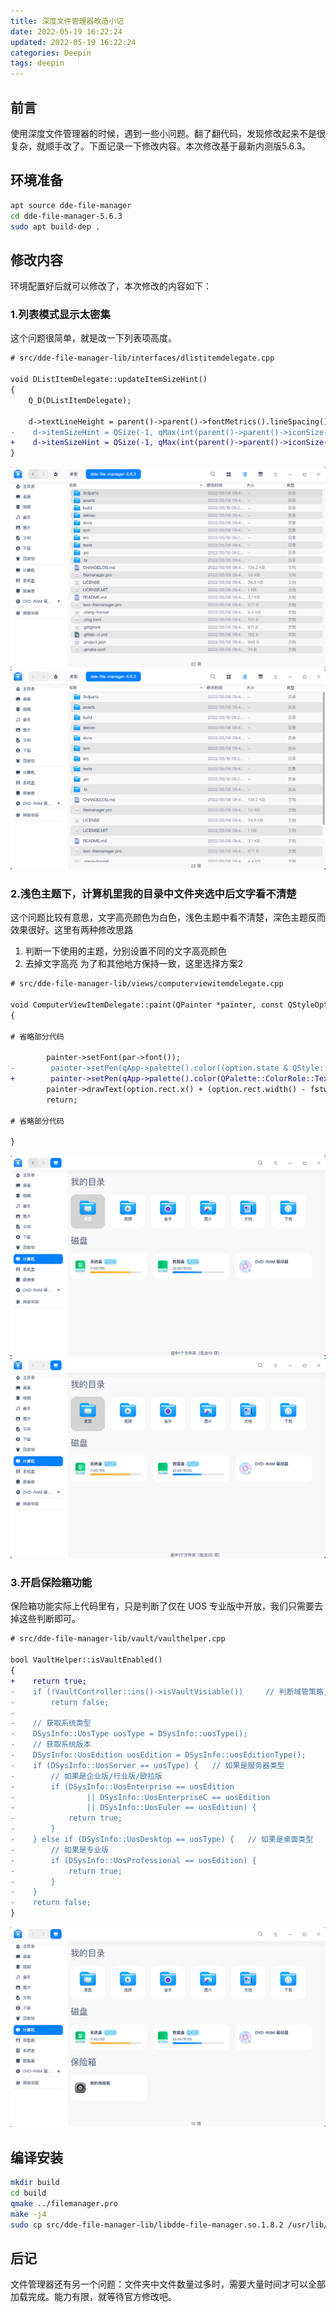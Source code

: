 ```yaml
---
title: 深度文件管理器改造小记
date: 2022-05-19 16:22:24
updated: 2022-05-19 16:22:24
categories: Deepin
tags: deepin
---
```


## 前言
使用深度文件管理器的时候，遇到一些小问题。翻了翻代码，发现修改起来不是很复杂，就顺手改了。下面记录一下修改内容。本次修改基于最新内测版5.6.3。

## 环境准备
```bash
apt source dde-file-manager
cd dde-file-manager-5.6.3
sudo apt build-dep .
```

## 修改内容
环境配置好后就可以修改了，本次修改的内容如下：

### 1.列表模式显示太密集
这个问题很简单，就是改一下列表项高度。

```diff
# src/dde-file-manager-lib/interfaces/dlistitemdelegate.cpp

void DListItemDelegate::updateItemSizeHint()
{
    Q_D(DListItemDelegate);

    d->textLineHeight = parent()->parent()->fontMetrics().lineSpacing();
-    d->itemSizeHint = QSize(-1, qMax(int(parent()->parent()->iconSize().height() * 1.1), d->textLineHeight));
+    d->itemSizeHint = QSize(-1, qMax(int(parent()->parent()->iconSize().height() * 1.5), d->textLineHeight));
}
```
![修改前](/img/posts/dde-file-manager-beautify/1.png)
![修改后](/img/posts/dde-file-manager-beautify/2.png)

### 2.浅色主题下，计算机里我的目录中文件夹选中后文字看不清楚
这个问题比较有意思，文字高亮颜色为白色，浅色主题中看不清楚，深色主题反而效果很好。这里有两种修改思路
1. 判断一下使用的主题，分别设置不同的文字高亮颜色
2. 去掉文字高亮
为了和其他地方保持一致，这里选择方案2

```diff
# src/dde-file-manager-lib/views/computerviewitemdelegate.cpp

void ComputerViewItemDelegate::paint(QPainter *painter, const QStyleOptionViewItem &option, const QModelIndex &index) const
{

# 省略部分代码

        painter->setFont(par->font());
-        painter->setPen(qApp->palette().color((option.state & QStyle::StateFlag::State_Selected) ? QPalette::ColorRole::HighlightedText : QPalette::ColorRole::Text));
+        painter->setPen(qApp->palette().color(QPalette::ColorRole::Text));
        painter->drawText(option.rect.x() + (option.rect.width() - fstw) / 2, option.rect.y() + topmargin + iconsize + text_topmargin, elided_text);
        return;

# 省略部分代码
    
}
```
![修改前](/img/posts/dde-file-manager-beautify/3.png)
![修改后](/img/posts/dde-file-manager-beautify/4.png)

### 3.开启保险箱功能
保险箱功能实际上代码里有，只是判断了仅在 UOS 专业版中开放，我们只需要去掉这些判断即可。
```diff
# src/dde-file-manager-lib/vault/vaulthelper.cpp

bool VaultHelper::isVaultEnabled()
{
+    return true;
-    if (!VaultController::ins()->isVaultVisiable())     // 判断域管策略,是否显示保险箱
-        return false;
-
-    // 获取系统类型
-    DSysInfo::UosType uosType = DSysInfo::uosType();
-    // 获取系统版本
-    DSysInfo::UosEdition uosEdition = DSysInfo::uosEditionType();
-    if (DSysInfo::UosServer == uosType) {   // 如果是服务器类型
-        // 如果是企业版/行业版/欧拉版
-        if (DSysInfo::UosEnterprise == uosEdition
-                || DSysInfo::UosEnterpriseC == uosEdition
-                || DSysInfo::UosEuler == uosEdition) {
-            return true;
-        }
-    } else if (DSysInfo::UosDesktop == uosType) {   // 如果是桌面类型
-        // 如果是专业版
-        if (DSysInfo::UosProfessional == uosEdition) {
-            return true;
-        }
-    }
-    return false;
}
```
![修改后](/img/posts/dde-file-manager-beautify/5.png)

## 编译安装
```bash
mkdir build
cd build
qmake ../filemanager.pro
make -j4
sudo cp src/dde-file-manager-lib/libdde-file-manager.so.1.8.2 /usr/lib/x86_64-linux-gnu/
```

## 后记
文件管理器还有另一个问题：文件夹中文件数量过多时，需要大量时间才可以全部加载完成。能力有限，就等待官方修改吧。